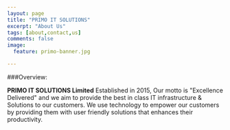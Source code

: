 ```yaml
---
layout: page
title: "PRIMO IT SOLUTIONS"
excerpt: "About Us"
tags: [about,contact,us]
comments: false
image:
  feature: primo-banner.jpg

---
```


###Overview:

  **PRIMO IT SOLUTIONS Limited** Established in 2015, Our motto is "Excellence Delivered" and we aim to provide the best in class IT infrastructure & Solutions to our customers. We use technology to empower our customers by providing them with user friendly solutions that enhances their productivity. 


